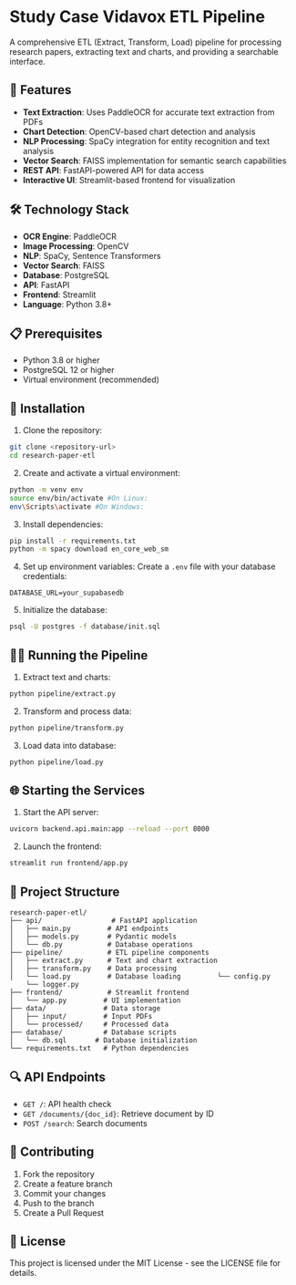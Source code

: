 # Study Case Vidavox ETL Pipeline

A comprehensive ETL (Extract, Transform, Load) pipeline for processing research papers, extracting text and charts, and providing a searchable interface.

## 🌟 Features

- **Text Extraction**: Uses PaddleOCR for accurate text extraction from PDFs
- **Chart Detection**: OpenCV-based chart detection and analysis
- **NLP Processing**: SpaCy integration for entity recognition and text analysis
- **Vector Search**: FAISS implementation for semantic search capabilities
- **REST API**: FastAPI-powered API for data access
- **Interactive UI**: Streamlit-based frontend for visualization

## 🛠️ Technology Stack

- **OCR Engine**: PaddleOCR
- **Image Processing**: OpenCV
- **NLP**: SpaCy, Sentence Transformers
- **Vector Search**: FAISS
- **Database**: PostgreSQL
- **API**: FastAPI
- **Frontend**: Streamlit
- **Language**: Python 3.8+

## 📋 Prerequisites

- Python 3.8 or higher
- PostgreSQL 12 or higher
- Virtual environment (recommended)

## 🚀 Installation

1. Clone the repository:
```bash
git clone <repository-url>
cd research-paper-etl
```

2. Create and activate a virtual environment:
```bash
python -m venv env
source env/bin/activate #On Linux:
env\Scripts\activate #On Windows:  
```

3. Install dependencies:
```bash
pip install -r requirements.txt
python -m spacy download en_core_web_sm
```

4. Set up environment variables:
Create a `.env` file with your database credentials:
```env
DATABASE_URL=your_supabasedb

```

5. Initialize the database:
```bash
psql -U postgres -f database/init.sql
```

## 🏃‍♂️ Running the Pipeline

1. Extract text and charts:
```bash
python pipeline/extract.py
```

2. Transform and process data:
```bash
python pipeline/transform.py
```

3. Load data into database:
```bash
python pipeline/load.py
```

## 🌐 Starting the Services

1. Start the API server:
```bash
uvicorn backend.api.main:app --reload --port 8000
```

2. Launch the frontend:
```bash
streamlit run frontend/app.py
```

## 📁 Project Structure

```
research-paper-etl/
├── api/                 # FastAPI application
│   ├── main.py         # API endpoints
│   ├── models.py       # Pydantic models
│   └── db.py           # Database operations
├── pipeline/           # ETL pipeline components
│   ├── extract.py      # Text and chart extraction
│   ├── transform.py    # Data processing
│   └── load.py         # Database loading         └── config.py
    └── logger.py
├── frontend/           # Streamlit frontend
│   └── app.py         # UI implementation
├── data/              # Data storage
│   ├── input/         # Input PDFs
│   └── processed/     # Processed data
├── database/          # Database scripts
│   └── db.sql       # Database initialization
└── requirements.txt   # Python dependencies
```

## 🔍 API Endpoints

- `GET /`: API health check
- `GET /documents/{doc_id}`: Retrieve document by ID
- `POST /search`: Search documents

## 👥 Contributing

1. Fork the repository
2. Create a feature branch
3. Commit your changes
4. Push to the branch
5. Create a Pull Request

## 📄 License

This project is licensed under the MIT License - see the LICENSE file for details.
